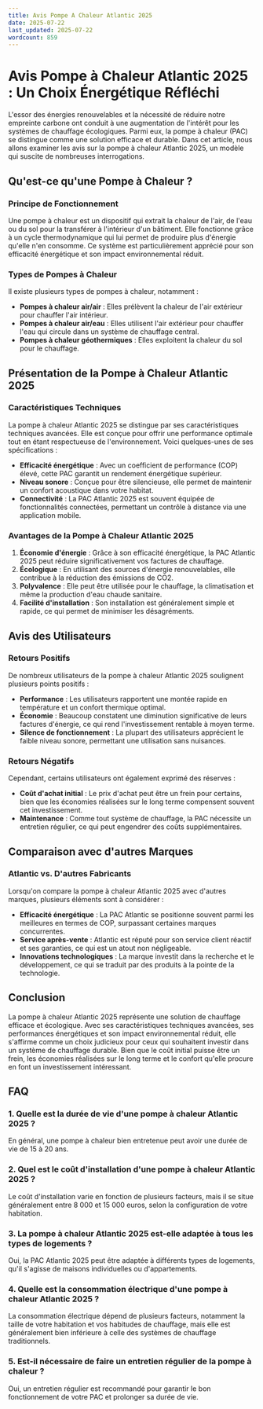 ```yaml
---
title: Avis Pompe A Chaleur Atlantic 2025
date: 2025-07-22
last_updated: 2025-07-22
wordcount: 859
---
```


# Avis Pompe à Chaleur Atlantic 2025 : Un Choix Énergétique Réfléchi

L'essor des énergies renouvelables et la nécessité de réduire notre empreinte carbone ont conduit à une augmentation de l'intérêt pour les systèmes de chauffage écologiques. Parmi eux, la pompe à chaleur (PAC) se distingue comme une solution efficace et durable. Dans cet article, nous allons examiner les avis sur la pompe à chaleur Atlantic 2025, un modèle qui suscite de nombreuses interrogations.

## Qu'est-ce qu'une Pompe à Chaleur ?

### Principe de Fonctionnement

Une pompe à chaleur est un dispositif qui extrait la chaleur de l'air, de l'eau ou du sol pour la transférer à l'intérieur d'un bâtiment. Elle fonctionne grâce à un cycle thermodynamique qui lui permet de produire plus d'énergie qu'elle n'en consomme. Ce système est particulièrement apprécié pour son efficacité énergétique et son impact environnemental réduit.

### Types de Pompes à Chaleur

Il existe plusieurs types de pompes à chaleur, notamment :

- **Pompes à chaleur air/air** : Elles prélèvent la chaleur de l'air extérieur pour chauffer l'air intérieur.
- **Pompes à chaleur air/eau** : Elles utilisent l'air extérieur pour chauffer l'eau qui circule dans un système de chauffage central.
- **Pompes à chaleur géothermiques** : Elles exploitent la chaleur du sol pour le chauffage.

## Présentation de la Pompe à Chaleur Atlantic 2025

### Caractéristiques Techniques

La pompe à chaleur Atlantic 2025 se distingue par ses caractéristiques techniques avancées. Elle est conçue pour offrir une performance optimale tout en étant respectueuse de l'environnement. Voici quelques-unes de ses spécifications :

- **Efficacité énergétique** : Avec un coefficient de performance (COP) élevé, cette PAC garantit un rendement énergétique supérieur.
- **Niveau sonore** : Conçue pour être silencieuse, elle permet de maintenir un confort acoustique dans votre habitat.
- **Connectivité** : La PAC Atlantic 2025 est souvent équipée de fonctionnalités connectées, permettant un contrôle à distance via une application mobile.

### Avantages de la Pompe à Chaleur Atlantic 2025

1. **Économie d'énergie** : Grâce à son efficacité énergétique, la PAC Atlantic 2025 peut réduire significativement vos factures de chauffage.
2. **Écologique** : En utilisant des sources d'énergie renouvelables, elle contribue à la réduction des émissions de CO2.
3. **Polyvalence** : Elle peut être utilisée pour le chauffage, la climatisation et même la production d'eau chaude sanitaire.
4. **Facilité d'installation** : Son installation est généralement simple et rapide, ce qui permet de minimiser les désagréments.

## Avis des Utilisateurs

### Retours Positifs

De nombreux utilisateurs de la pompe à chaleur Atlantic 2025 soulignent plusieurs points positifs :

- **Performance** : Les utilisateurs rapportent une montée rapide en température et un confort thermique optimal.
- **Économie** : Beaucoup constatent une diminution significative de leurs factures d'énergie, ce qui rend l'investissement rentable à moyen terme.
- **Silence de fonctionnement** : La plupart des utilisateurs apprécient le faible niveau sonore, permettant une utilisation sans nuisances.

### Retours Négatifs

Cependant, certains utilisateurs ont également exprimé des réserves :

- **Coût d'achat initial** : Le prix d'achat peut être un frein pour certains, bien que les économies réalisées sur le long terme compensent souvent cet investissement.
- **Maintenance** : Comme tout système de chauffage, la PAC nécessite un entretien régulier, ce qui peut engendrer des coûts supplémentaires.

## Comparaison avec d'autres Marques

### Atlantic vs. D'autres Fabricants

Lorsqu'on compare la pompe à chaleur Atlantic 2025 avec d'autres marques, plusieurs éléments sont à considérer :

- **Efficacité énergétique** : La PAC Atlantic se positionne souvent parmi les meilleures en termes de COP, surpassant certaines marques concurrentes.
- **Service après-vente** : Atlantic est réputé pour son service client réactif et ses garanties, ce qui est un atout non négligeable.
- **Innovations technologiques** : La marque investit dans la recherche et le développement, ce qui se traduit par des produits à la pointe de la technologie.

## Conclusion

La pompe à chaleur Atlantic 2025 représente une solution de chauffage efficace et écologique. Avec ses caractéristiques techniques avancées, ses performances énergétiques et son impact environnemental réduit, elle s'affirme comme un choix judicieux pour ceux qui souhaitent investir dans un système de chauffage durable. Bien que le coût initial puisse être un frein, les économies réalisées sur le long terme et le confort qu'elle procure en font un investissement intéressant.

## FAQ

### 1. Quelle est la durée de vie d'une pompe à chaleur Atlantic 2025 ?

En général, une pompe à chaleur bien entretenue peut avoir une durée de vie de 15 à 20 ans.

### 2. Quel est le coût d'installation d'une pompe à chaleur Atlantic 2025 ?

Le coût d'installation varie en fonction de plusieurs facteurs, mais il se situe généralement entre 8 000 et 15 000 euros, selon la configuration de votre habitation.

### 3. La pompe à chaleur Atlantic 2025 est-elle adaptée à tous les types de logements ?

Oui, la PAC Atlantic 2025 peut être adaptée à différents types de logements, qu'il s'agisse de maisons individuelles ou d'appartements.

### 4. Quelle est la consommation électrique d'une pompe à chaleur Atlantic 2025 ?

La consommation électrique dépend de plusieurs facteurs, notamment la taille de votre habitation et vos habitudes de chauffage, mais elle est généralement bien inférieure à celle des systèmes de chauffage traditionnels.

### 5. Est-il nécessaire de faire un entretien régulier de la pompe à chaleur ?

Oui, un entretien régulier est recommandé pour garantir le bon fonctionnement de votre PAC et prolonger sa durée de vie.